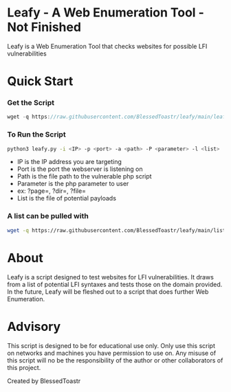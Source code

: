 # Leafy - A Web Enumeration Tool - Not Finished

Leafy is a Web Enumeration Tool that checks websites for possible LFI vulnerabilities

# Quick Start

### Get the Script

```jsx
wget -q https://raw.githubusercontent.com/BlessedToastr/leafy/main/leafy.py
```

### To Run the Script

```bash
python3 leafy.py -i <IP> -p <port> -a <path> -P <parameter> -l <list>
```

- IP is the IP address you are targeting
- Port is the port the webserver is listening on
- Path is the file path to the vulnerable php script
- Parameter is the php parameter to user
-   ex: ?page=, ?dir=, ?file=
- List is the file of potential payloads

### A list can be pulled with

```bash
wget -q https://raw.githubusercontent.com/BlessedToastr/leafy/main/list
```

# About

Leafy is a script designed to test websites for LFI vulnerabilities. It draws from a list of potential LFI syntaxes and tests those on the domain provided. In the future, Leafy will be fleshed out to a script that does further Web Enumeration.

# Advisory

This script is designed to be for educational use only. Only use this script on networks and machines you have permission to use on. Any misuse of this script will no be the responsibility of the author or other collaborators of this project. 

Created by BlessedToastr
